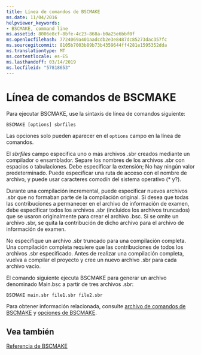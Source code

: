 ```yaml
---
title: Línea de comandos de BSCMAKE
ms.date: 11/04/2016
helpviewer_keywords:
- BSCMAKE, command line
ms.assetid: 8006e8cf-8bfe-4c23-868a-b0a25e6bbf0f
ms.openlocfilehash: 7724069a401aadcdb2e3e8487dc85273dac357fc
ms.sourcegitcommit: 8105b7003b89b73b4359644ff4281e1595352dda
ms.translationtype: MT
ms.contentlocale: es-ES
ms.lasthandoff: 03/14/2019
ms.locfileid: "57818653"
---
```

# <a name="bscmake-command-line"></a>Línea de comandos de BSCMAKE

Para ejecutar BSCMAKE, use la sintaxis de línea de comandos siguiente:

```
BSCMAKE [options] sbrfiles
```

Las opciones solo pueden aparecer en el `options` campo en la línea de comandos.

El *sbrfiles* campo especifica uno o más archivos .sbr creados mediante un compilador o ensamblador. Separe los nombres de los archivos .sbr con espacios o tabulaciones. Debe especificar la extensión; No hay ningún valor predeterminado. Puede especificar una ruta de acceso con el nombre de archivo, y puede usar caracteres comodín del sistema operativo (\* y?).

Durante una compilación incremental, puede especificar nuevos archivos .sbr que no formaban parte de la compilación original. Si desea que todas las contribuciones a permanecer en el archivo de información de examen, debe especificar todos los archivos .sbr (incluidos los archivos truncados) que se usaron originalmente para crear el archivo .bsc. Si se omite un archivo .sbr, se quita la contribución de dicho archivo para el archivo de información de examen.

No especifique un archivo .sbr truncado para una compilación completa. Una compilación completa requiere que las contribuciones de todos los archivos .sbr especificado. Antes de realizar una compilación completa, vuelva a compilar el proyecto y cree un nuevo archivo .sbr para cada archivo vacío.

El comando siguiente ejecuta BSCMAKE para generar un archivo denominado Main.bsc a partir de tres archivos .sbr:

```
BSCMAKE main.sbr file1.sbr file2.sbr
```

Para obtener información relacionada, consulte [archivo de comandos de BSCMAKE](bscmake-command-file-response-file.md) y [opciones de BSCMAKE](bscmake-options.md).

## <a name="see-also"></a>Vea también

[Referencia de BSCMAKE](bscmake-reference.md)
